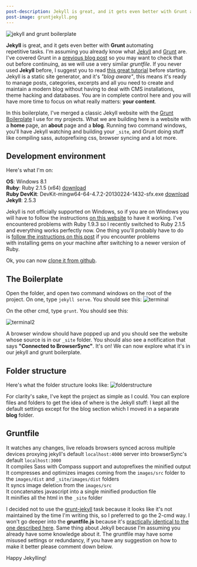```yaml
---
post-description: Jekyll is great, and it gets even better with Grunt automating repetitive tasks.
post-image: gruntjekyll.png
---
```


<img title="jekyll and grunt boilerplate" src="/images/blog/gruntjekyll.png" alt="jekyll and grunt boilerplate" class="cover"/>

<strong>Jekyll</strong> is great, and it gets even better with <strong>Grunt </strong> automating repetitive tasks. I'm assuming you already know what <a href="http://jekyllrb.com/" target="_blank">Jekyll</a>
and <a href="http://gruntjs.com/" target="_blank">Grunt</a> are. I've covered Grunt in a
<a title="Grunt Boilerplate for Front End Developers and Webdesigners" href="http://valeriopierbattista.com/blog/grunt-boilerplate-for-front-end-developers-and-webdesigners/">previous blog post</a>
so you may want to check that out before continuing, as we will use a very similar <em>gruntfile</em>. If you never used <strong>Jekyll</strong> before,
I suggest you to read <a href="https://www.andrewmunsell.com/tutorials/jekyll-by-example" target="_blank">this great tutorial</a> before starting. Jekyll is a static site generator,
 and it's <em>"blog aware"</em>, this means it's ready to manage posts, categories, excerpts and all you need to create and maintain a modern blog without having to deal with CMS installations, theme hacking and databases.
 You are in complete control here and you will have more time to focus on what really matters: <strong>your content</strong>.

<!--more-->

In this boilerplate, I've merged a classic Jekyll website with the <a title="Grunt Boilerplate for Front End Developers and Webdesigners" href="http://valeriopierbattista.com/blog/grunt-boilerplate-for-front-end-developers-and-webdesigners/">Grunt Boilerplate</a> I use for my projects. What we are building here is a website with a <strong>home </strong>page, an <strong>about</strong> page and a <strong>blog</strong>. Running two command windows, you'll have Jekyll watching and building your <code class="language-shell">_site</code>, and Grunt doing stuff like compiling sass, autoprefixing css, browser syncing and a lot more.
<h2>Development environment</h2>
Here's what I'm on:

<strong>OS</strong>: <i class=" fa fa-windows" style="color: #00bbf1;"></i> Windows 8.1<br>
<strong>Ruby</strong>: Ruby 2.1.5 (x64) <a href="http://dl.bintray.com/oneclick/rubyinstaller/rubyinstaller-2.1.5-x64.exe?direct" target="_blank">download</a><br>
<strong>Ruby DevKit</strong>: DevKit-mingw64-64-4.7.2-20130224-1432-sfx.exe <a href="http://dl.bintray.com/oneclick/rubyinstaller/DevKit-mingw64-64-4.7.2-20130224-1432-sfx.exe?direct" target="_blank">download</a><br>
<strong>Jekyll</strong>: 2.5.3

Jekyll is not officially supported on Windows, so if you are on Windows you will have to follow the instructions <a href="http://jekyll-windows.juthilo.com/" target="_blank">on this website</a> to have it working. I've encountered problems with Ruby 1.9.3 so I recently switched to Ruby 2.1.5 and everything works perfectly now. One thing you'll probably have to do is <a href="https://gist.github.com/luislavena/f064211759ee0f806c88" target="_blank">follow the instructions on this post</a> if you encounter problems with installing gems on your machine after switching to a newer version of Ruby.

Ok, you can now <a href="https://github.com/vlrprbttst/jekyll-grunt-boilerplate" target="_blank">clone it from <i class="fa fa-github-alt"></i> github</a>.

<h2>The Boilerplate</h2>
Open the folder, and open two command windows on the root of the project. On one, type <code class="language-shell">jekyll serve</code>. You should see this:

<img src="/images/blog/terminaljekyll.png" alt="terminal"/>

On the other cmd, type <code class="language-shell">grunt</code>. You should see this:

<img src="/images/blog/terminal2jekyll.png" alt="terminal2"/>

A browser window should have popped up and you should see the website whose source is in our <code class="language-shell">_site</code> folder. You should also see a notification that says <strong>"Connected to BrowserSync"</strong>.
It's on! We can now explore what it's in our jekyll and grunt boilerplate.

<h2>Folder structure</h2>
Here's what the folder structure looks like:

<img src="/images/blog/folderstructure.png" alt="folderstructure" />

For clarity's sake, I've kept the project as simple as I could. You can explore files and folders to get the idea of where is the Jekyll stuff: I kept all the default settings except for the blog section which I moved in a separate
 <strong>blog</strong> folder.
<h2>Gruntfile</h2>
<i class="fa fa-check" style="color: #20ce6d;"></i> It watches any changes, live reloads browsers synced across multiple devices proxying jekyll's default <code class="language-shell">localhost:4000</code> server into browserSync's default <code class="language-shell">localhost:3000</code><br>
<i class="fa fa-check" style="color: #20ce6d;"></i> It compiles Sass with Compass support and autoprefixes the minified output<br>
<i class="fa fa-check" style="color: #20ce6d;"></i> It compresses and optimizes images coming from the <code class="language-shell">images/src</code> folder to the <code class="language-shell">images/dist</code> and <code class="language-shell">_site/images/dist</code> folders<br>
<i class="fa fa-check" style="color: #20ce6d;"></i> It syncs image deletion from the <code class="language-shell">images/src</code><br>
<i class="fa fa-check" style="color: #20ce6d;"></i> It concatenates javascript into a single minified production file<br>
<i class="fa fa-check" style="color: #20ce6d;"></i> It minifies all the html in the <code class="language-shell">_site</code> folder<br>

I decided not to use the <a href="https://github.com/dannygarcia/grunt-jekyll" target="_blank">grunt-jekyll</a> task because it looks like it's not maintained by the time I'm writing this, so I preferred to go the 2-cmd way.
 I won't go deeper into the <strong>gruntfile.js</strong> because it's
 <a title="Grunt Boilerplate for Front End Developers and Webdesigners" href="http://valeriopierbattista.com/blog/grunt-boilerplate-for-front-end-developers-and-webdesigners/">practically identical to the one described here</a>.
 Same thing about Jekyll because I'm assuming you already have some knowledge about it.
 The gruntfile may have some misused settings or redundancy, if you have any suggestion on how to make it better please comment down below.

Happy Jekylling!
